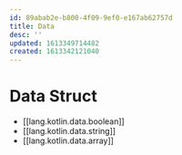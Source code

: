 ```yaml
---
id: 89abab2e-b800-4f09-9ef0-e167ab62757d
title: Data
desc: ''
updated: 1613349714482
created: 1613342121040
---
```

# Data Struct

- [[lang.kotlin.data.boolean]]
- [[lang.kotlin.data.string]]
- [[lang.kotlin.data.array]]

